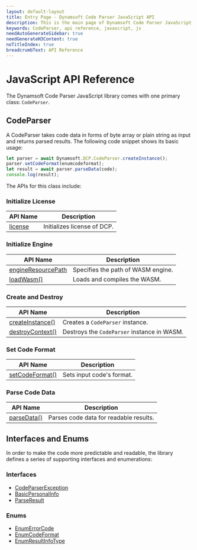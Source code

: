 ```yaml
---
layout: default-layout
title: Entry Page - Dynamsoft Code Parser JavaScript API
description: This is the main page of Dynamsoft Code Parser JavaScript SDK API Reference.
keywords: CodeParser, api reference, javascript, js
needAutoGenerateSidebar: true
needGenerateH3Content: true
noTitleIndex: true
breadcrumbText: API Reference
---
```


# JavaScript API Reference

The Dynamsoft Code Parser JavaScript library comes with one primary class: `CodeParser`.

## CodeParser

A CodeParser takes code data in forms of byte array or plain string as input and returns parsed results. The following code snippet shows its basic usage:

```js
let parser = await Dynamsoft.DCP.CodeParser.createInstance();
parser.setCodeFormat(enumcodeformat);
let result = await parser.parseData(code);
console.log(result);
```

The APIs for this class include:

### Initialize License

| API Name | Description |
|---|---|
| [license](./licenseControl.html#license) | Initializes license of DCP. |

### Initialize Engine

| API Name | Description |
|---|---|
| [engineResourcePath](./initializeEngine.html#engineresourcepath) | Specifies the path of WASM engine. |
| [loadWasm()](./initializeEngine.html#loadwasm) | Loads and compiles the WASM. |

### Create and Destroy

| API Name | Description |
|---|---|
| [createInstance()](./codeParser.html#createinstance) | Creates a `CodeParser` instance. |
| [destroyContext()](./codeParser.html#destroycontext) | Destroys the `CodeParser` instance in WASM. |

### Set Code Format

| API Name | Description |
|---|---|
| [setCodeFormat()](./codeParser.html#setcodeformat) | Sets input code's format. |

### Parse Code Data

| API Name | Description |
|---|---|
| [parseData()](./codeParser.html#parsedata) | Parses code data for readable results. |

<!--

### Set Encryption Key

| API Name | Description |
|---|---|
| [setCryptoPublicKey()](CodeParser.html#setcryptopublickey) | Set a public key if code parsing needs. |
| [setCertificate()](CodeParser.html#setcertificate) | Set a certificate if code parsing needs. |

-->

## Interfaces and Enums

In order to make the code more predictable and readable, the library defines a series of supporting interfaces and enumerations:

### Interfaces

* [CodeParserException](./interface/CodeParserException.html)
* [BasicPersonalInfo](./interface/BasicPersonalInfo.html)
* [ParseResult](./interface/ParseResult.html)

### Enums

* [EnumErrorCode](./enum/EnumErrorCode.html)
* [EnumCodeFormat](./enum/EnumCodeFormat.html)
* [EnumResultInfoType](./enum/EnumResultInfoType.html)
